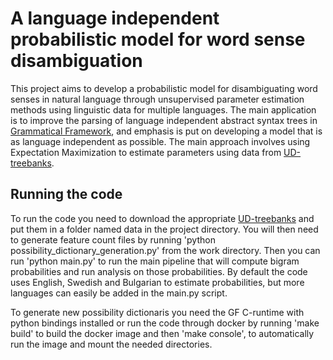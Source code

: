 # A language independent probabilistic model for word sense disambiguation

This project aims to develop a probabilistic model for disambiguating word senses in natural language through unsupervised parameter estimation methods using linguistic data for multiple languages. The main application is to improve the parsing of language independent abstract syntax trees in [Grammatical Framework](https://github.com/GrammaticalFramework/GF), and emphasis is put on developing a model that is as language independent as possible. The main approach involves using Expectation Maximization to estimate parameters using data from [UD-treebanks](https://github.com/UniversalDependencies).

## Running the code
To run the code you need to download the appropriate [UD-treebanks](https://github.com/UniversalDependencies) and put them in a folder named data in the project directory. You will then need to generate feature count files by running 'python possibility_dictionary_generation.py' from the work directory. Then you can run 'python main.py' to run the main pipeline that will compute bigram probabilities and run analysis on those probabilities. By default the code uses English, Swedish and Bulgarian to estimate probabilities, but more languages can easily be added in the main.py script.

To generate new possibility dictionaris you need the GF C-runtime with python bindings installed or run the code through docker by running 'make build' to build the docker image and then 'make console', to automatically run the image and mount the needed directories.
